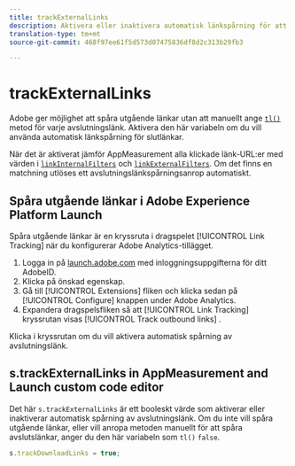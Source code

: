 ```yaml
---
title: trackExternalLinks
description: Aktivera eller inaktivera automatisk länkspårning för att avsluta länkar.
translation-type: tm+mt
source-git-commit: 468f97ee61f5d573d07475836df8d2c313b29fb3

---
```



# trackExternalLinks

Adobe ger möjlighet att spåra utgående länkar utan att manuellt ange [`tl()`](../functions/tl-method.md) metod för varje avslutningslänk. Aktivera den här variabeln om du vill använda automatisk länkspårning för slutlänkar.

När det är aktiverat jämför AppMeasurement alla klickade länk-URL:er med värden i [`linkInternalFilters`](linkinternalfilters.md) och [`linkExternalFilters`](linkexternalfilters.md). Om det finns en matchning utlöses ett avslutningslänkspårningsanrop automatiskt.

## Spåra utgående länkar i Adobe Experience Platform Launch

Spåra utgående länkar är en kryssruta i dragspelet [!UICONTROL Link Tracking] när du konfigurerar Adobe Analytics-tillägget.

1. Logga in på [launch.adobe.com](https://launch.adobe.com) med inloggningsuppgifterna för ditt AdobeID.
2. Klicka på önskad egenskap.
3. Gå till [!UICONTROL Extensions] fliken och klicka sedan på [!UICONTROL Configure] knappen under Adobe Analytics.
4. Expandera dragspelsfliken så att [!UICONTROL Link Tracking] kryssrutan visas [!UICONTROL Track outbound links] .

Klicka i kryssrutan om du vill aktivera automatisk spårning av avslutningslänk.

## s.trackExternalLinks in AppMeasurement and Launch custom code editor

Det här `s.trackExternalLinks` är ett booleskt värde som aktiverar eller inaktiverar automatisk spårning av avslutningslänk. Om du inte vill spåra utgående länkar, eller vill anropa metoden manuellt för att spåra avslutslänkar, anger du den här variabeln som `tl()` `false`.

```js
s.trackDownloadLinks = true;
```
